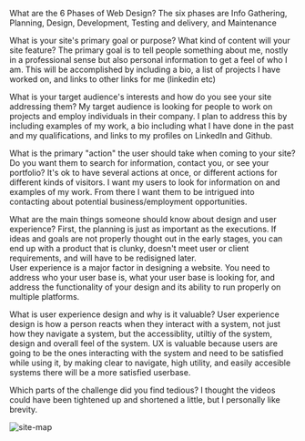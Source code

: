 What are the 6 Phases of Web Design?
The six phases are Info Gathering, Planning, Design, Development, Testing and delivery, and Maintenance

What is your site's primary goal or purpose? What kind of content will your site feature?
The primary goal is to tell people something about me, nostly in a professional sense but also personal information to get a feel of who I am.  This will be
accomplished by including a bio, a list of projects I have worked on, and links to other links for me (linkedin etc)

What is your target audience's interests and how do you see your site addressing them?
My target audience is looking for people to work on projects and employ individuals in their company.  I plan to address this by including examples of my
work, a bio including what I have done in the past and my qualifications, and links to my profiles on LinkedIn and Github.

What is the primary "action" the user should take when coming to your site? Do you want them to search for information, 
contact you, or see your portfolio? It's ok to have several actions at once, or different actions for different kinds of visitors.
I want my users to look for information on and examples of my work.  From there I want them to be intrigued into contacting about potential 
business/employment opportunities.

What are the main things someone should know about design and user experience?
First, the planning is just as important as the executions.  If ideas and goals are not properly thought out in the early stages,
you can end up with a product that is clunky, doesn't meet user or client requirements, and will have to be redisigned later.  
User experience is a major factor in designing  a website.  You need to address who your user base is, what your user base is looking for,
and address the functionality of your design and its ability to run properly on multiple platforms.

What is user experience design and why is it valuable? 
User experience design is how a person reacts when they interact with a system, not just how they navigate a system, but the accessiblity,
utiltiy of the system, design and overall feel of the system.  UX is valuable because users are going to be the ones interacting with the system
and need to be satisfied while using it, by making clear to navigate, high utility, and easily accesible systems there will be a more satisfied userbase.

Which parts of the challenge did you find tedious?
I thought the videos could have been tightened up and shortened a little, but I personally like brevity.

![site-map](/img/site-map.png)
